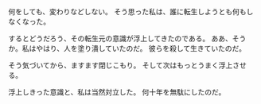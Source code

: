 何をしても、変わりなどしない。
そう思った私は、誰に転生しようとも何もしなくなった。

するとどうだろう、その転生元の意識が浮上してきたのである。
ああ、そうか。私はやはり、人を塗り潰していたのだ。
彼らを殺して生きていたのだ。

そう気づいてから、ますます閉じこもり。
そして次はもっとうまく浮上させる。


浮上しきった意識と、私は当然対立した。
何十年を無駄にしたのだ。
